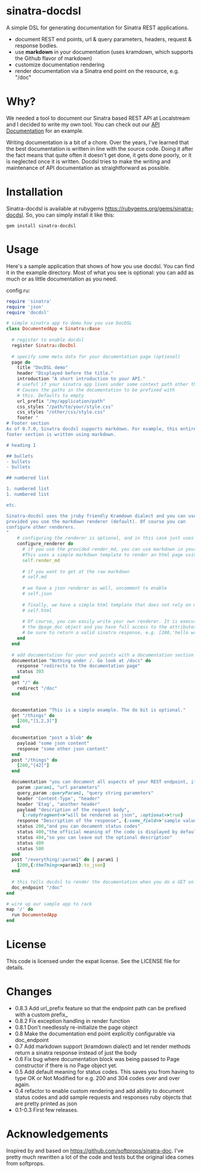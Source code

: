 # sinatra-docdsl

A simple DSL for generating documentation for Sinatra REST applications. 

- document REST end points, url & query parameters, headers, request & response bodies.
- use **markdown** in your documentation (uses kramdown, which supports the Github flavor of markdown)
- customize documentation rendering
- render documentation via a Sinatra end point on the resource, e.g. "/doc"

# Why?

We needed a tool to document our Sinatra based REST API at Localstream and I decided to write my own tool. You can check out our [API Documentation](https://localstre.am/api) for an example.

Writing documentation is a bit of a chore. Over the years, I've learned that the best documentation is written in line with the source code. Doing it after the fact means that quite often it doesn't get done, it gets done poorly, or it is neglected once it is written. Docdsl tries to make the writing and maintenance of API documentation as straightforward as possible. 

# Installation

Sinatra-docdsl is available at rubygems https://rubygems.org/gems/sinatra-docdsl. So, you can simply install it like this:

    gem install sinatra-docdsl

# Usage

Here's a sample application that shows of how you use docdsl. You can find it in the example directory. Most of what you see is optional: you can add as much or as little documentation as you need. 

config.ru:

``` ruby
require 'sinatra'
require 'json'
require 'docdsl'

# simple sinatra app to demo how you use DocDSL
class DocumentedApp < Sinatra::Base
  
  # register to enable docdsl
  register Sinatra::DocDsl 
  
  # specify some meta data for your documentation page (optional)
  page do      
    title "DocDSL demo"
    header "Displayed before the title."
    introduction "A short introduction to your API."
    # useful if your sinatra app lives under some context path other than /. 
    # Causes the paths in the documentation to be prefixed with 
    # this. Defaults to empty
    url_prefix "/my/application/path"
    css_styles "/path/to/your/style.css"
    css_styles "/other/css/style.css"
    footer "
# Footer section
As of 0.7.0, Sinatra docdsl supports markdown. For example, this entire 
footer section is written using markdown.

# heading 1

## bullets
- bullets
- bullets

## numbered list

1. numbered list
1. numbered list

etc.

Sinatra-docdsl uses the jruby friendly Kramdown dialect and you can use it anywhere, 
provided you use the markdown renderer (default). Of course you can
configure other renderers.
"
    # configuring the renderer is optional, and in this case just uses the default
    configure_renderer do
      # if you use the provided render_md, you can use markdown in your documentation. 
      #This uses a simple markdown template to render an html page using kramdown
      self.render_md
      
      # if you want to get at the raw markdown
      # self.md
      
      # we have a json renderer as well, uncomment to enable
      # self.json   
      
      # finally, we have a simple html template that does not rely on markdown
      # self.html
            
      # Of course, you can easily write your own renderer. It is executed on 
      # the @page_doc object and you have full access to the attributes in there.
      # be sure to return a valid sinatra response, e.g. [200,'hello wrld']
    end
  end
  
  # add documentation for your end points with a documentation section
  documentation "Nothing under /. Go look at /docs" do
    response "redirects to the documentation page"
    status 303
  end
  get "/" do
    redirect "/doc"
  end


  documentation "This is a simple example. The do bit is optional."
  get "/things" do
    [200,"[1,2,3]"]
  end
  
  documentation "post a blob" do
    payload "some json content"
    response "some other json content"
  end
  post "/things" do
    [200,"[42]"]
  end

  documentation "you can document all aspects of your REST endpoint, if you want." do
    param :param1, "url parameters"
    query_param :queryParam1, "query string parameters"
    header 'Content-Type', "header"
    header 'Etag', "another header"
    payload "description of the request body", 
      {:rubyfragment=>"will be rendered as json", :optional=>true}
    response "Description of the response", {:some_field=>'sample value', :optional=>true}
    status 200,"and you can document status codes"
    status 400,"the official meaning of the code is displayed by default"
    status 404,"so you can leave out the optional description"
    status 409
    status 500
  end
  post "/everything/:param1" do | param1 |    
    [200,{:theThing=>param1}.to_json]
  end
  
  # this tells docdsl to render the documentation when you do a GET on /doc
  doc_endpoint "/doc"  
end

# wire up our sample app to rack
map '/' do
  run DocumentedApp
end
```

# License

This code is licensed under the expat license. See the LICENSE file for details.

# Changes
- 0.8.3 Add url_prefix feature so that the endpoint path can be prefixed with a custom prefix_
- 0.8.2 Fix exception handling in render function
- 0.8.1 Don't needlessly re-initialize the page object
- 0.8 Make the documentation end point explicitly configurable via doc_endpoint
- 0.7 Add markdown support (kramdown dialect) and let render methods return a sinatra response instead of just the body
- 0.6 Fix bug where documentation block was being passed to Page constructor if there is no Page object yet.
- 0.5 Add default meaning for status codes. This saves you from having to type OK or Not Modified for e.g. 200 and 304 codes over and over again.
- 0.4 refactor to enable custom rendering and add ability to document status codes and add sample requests and responses ruby objects that are pretty printed as json
- 0.1-0.3 First few releases. 

        
# Acknowledgements

Inspired by and based on https://github.com/softprops/sinatra-doc. I've pretty much rewritten a lot of the code and tests but the original idea comes from softprops.

